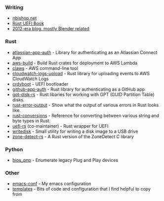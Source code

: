 ### Writing
- [nbishop.net](https://nbishop.net)
- [Rust UEFI Book](https://rust-osdev.com/uefi-book)
- [2012-era blog, mostly Blender related](http://nicholasbishop.net)

### Rust
- [atlassian-app-auth](https://github.com/nicholasbishop/atlassian-app-auth) - Library for authenticating as an Atlassian Connect App
- [aws-build](https://github.com/nicholasbishop/aws-build) - Build Rust crates for deployment to AWS Lambda
- [claws](https://github.com/nicholasbishop/claws) - AWS command-line tool
- [cloudwatch-logs-upload](https://github.com/nicholasbishop/cloudwatch-logs-upload) - Rust library for uploading events to AWS CloudWatch Logs
- [crdyboot](https://chromium.googlesource.com/chromiumos/platform/crdyboot/+/HEAD) - UEFI bootloader
- [github-app-auth](https://github.com/nicholasbishop/github-app-auth) - Rust library for authenticating as a GitHub app
- [gpt-disk-rs](https://github.com/google/gpt-disk-rs) - Rust libaries for working with GPT (GUID Partition Table) disks.
- [rust-error-output](https://nicholasbishop.github.io/rust-error-output) - Show what the output of various errors in Rust looks like.
- [rust-conversions](https://nicholasbishop.github.io/rust-conversions) - Reference for converting between various string and byte types in Rust.
- [uefi-rs](https://github.com/rust-osdev/uefi-rs) (co-maintainer) - Rust wrapper for UEFI
- [writedisk](https://github.com/nicholasbishop/writedisk) - Small utility for writing a disk image to a USB drive
- [zone-detect-rs](https://github.com/nicholasbishop/zone-detect-rs) - A Rust version of the ZoneDetect C library

### Python
- [bios_pnp](https://github.com/nicholasbishop/bios_pnp) - Enumerate legacy Plug and Play devices

### Other
- [emacs-conf](https://github.com/nicholasbishop/emacs-conf) - My emacs configuration
- [templates](https://github.com/nicholasbishop/templates) - Bits of code and configuration that I find helpful to copy from
